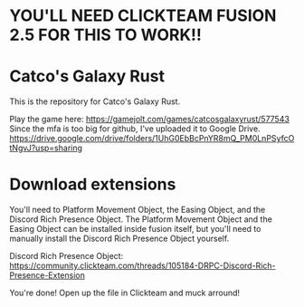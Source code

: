 # YOU'LL NEED CLICKTEAM FUSION 2.5 FOR THIS TO WORK!!

# Catco's Galaxy Rust
This is the repository for Catco's Galaxy Rust.

Play the game here: https://gamejolt.com/games/catcosgalaxyrust/577543
Since the mfa is too big for github, I've uploaded it to Google Drive.
https://drive.google.com/drive/folders/1UhG0EbBcPnYR8mQ_PM0LnPSyfcOtNgvJ?usp=sharing

# Download extensions 
You'll need to Platform Movement Object, the Easing Object, and the Discord Rich Presence Object. The Platform Movement Object and the Easing Object can be installed inside fusion itself, but you'll need to manually install the Discord Rich Presence Object yourself.

Discord Rich Presence Object: https://community.clickteam.com/threads/105184-DRPC-Discord-Rich-Presence-Extension

You're done! Open up the file in Clickteam and muck arround!
